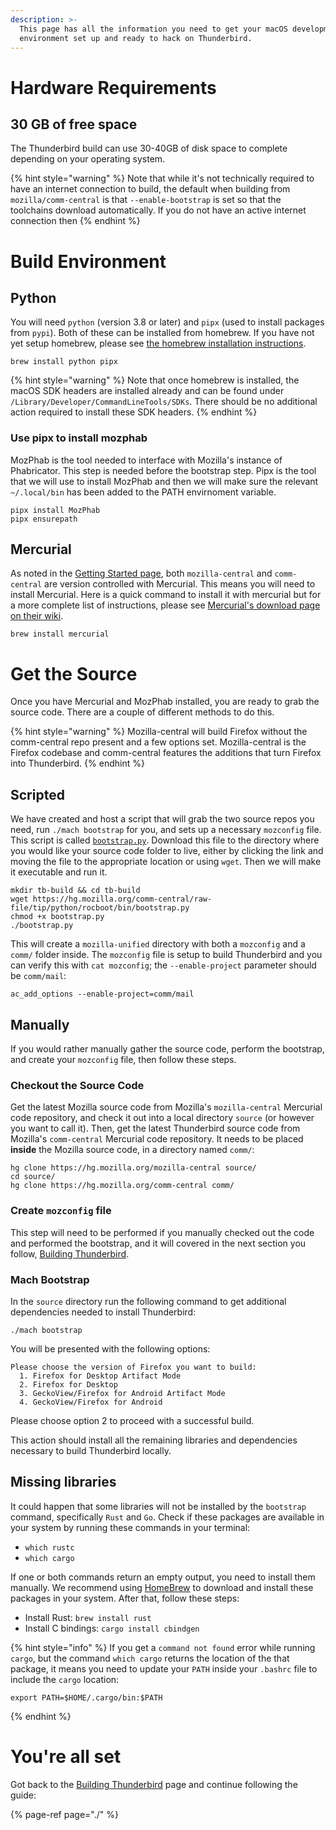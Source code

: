 ```yaml
---
description: >-
  This page has all the information you need to get your macOS development
  environment set up and ready to hack on Thunderbird.
---
```


# Hardware Requirements

## 30 GB of free space

The Thunderbird build can use 30-40GB of disk space to complete depending on your operating system.

{% hint style="warning" %}
Note that while it's not technically required to have an internet connection to build, the default when building from `mozilla/comm-central` is that `--enable-bootstrap` is set so that the toolchains download automatically. If you do not have an active internet connection then
{% endhint %}

# Build Environment

## Python

You will need `python` (version 3.8 or later) and `pipx` (used to install packages from `pypi`). Both of these can be installed from homebrew. If you have not yet setup homebrew, please see [the homebrew installation instructions](https://brew.sh/).

```
brew install python pipx
```

{% hint style="warning" %}
Note that once homebrew is installed, the macOS SDK headers are installed already and can be found under `/Library/Developer/CommandLineTools/SDKs`. There should be no additional action required to install these SDK headers.
{% endhint %}

### Use pipx to install mozphab

MozPhab is the tool needed to interface with Mozilla's instance of Phabricator. This step is needed before the bootstrap step. Pipx is the tool that we will use to install MozPhab and then we will make sure the relevant `~/.local/bin` has been added to the PATH envirnoment variable.

```
pipx install MozPhab
pipx ensurepath 
```
## Mercurial

As noted in the [Getting Started page](../getting-started#mercurial-version-control), both `mozilla-central` and `comm-central` are version controlled with Mercurial. This means you will need to install Mercurial.
Here is a quick command to install it with mercurial but for a more complete list of instructions, please see [Mercurial's download page on their wiki](https://www.mercurial-scm.org/wiki/Download).

```
brew install mercurial
```
# Get the Source

Once you have Mercurial and MozPhab installed, you are ready to grab the source code. There are a couple of different methods to do this.

{% hint style="warning" %}
Mozilla-central will build Firefox without the comm-central repo present and a few options set. Mozilla-central is the Firefox codebase and comm-central features the additions that turn Firefox into Thunderbird.
{% endhint %}

## Scripted

We have created and host a script that will grab the two source repos you need, run `./mach bootstrap` for you, and sets up a necessary `mozconfig` file. This script is called [`bootstrap.py`](https://hg.mozilla.org/comm-central/raw-file/tip/python/rocboot/bin/bootstrap.py). Download this file to the directory where you would like your source code folder to live, either by clicking the link and moving the file to the appropriate location or using `wget`. Then we will make it executable and run it.

```
mkdir tb-build && cd tb-build
wget https://hg.mozilla.org/comm-central/raw-file/tip/python/rocboot/bin/bootstrap.py
chmod +x bootstrap.py
./bootstrap.py
```

This will create a `mozilla-unified` directory with both a `mozconfig` and a `comm/` folder inside. The `mozconfig` file is setup to build Thunderbird and you can verify this with `cat mozconfig`; the `--enable-project` parameter should be `comm/mail`:

```
ac_add_options --enable-project=comm/mail
```

## Manually

If you would rather manually gather the source code, perform the bootstrap, and create your `mozconfig` file, then follow these steps.

### Checkout the Source Code
Get the latest Mozilla source code from Mozilla's `mozilla-central` Mercurial code repository, and check it out into a local directory `source` (or however you want to call it). Then, get the latest Thunderbird source code from Mozilla's `comm-central` Mercurial code repository. It needs to be placed **inside** the Mozilla source code, in a directory named `comm/`:

```
hg clone https://hg.mozilla.org/mozilla-central source/
cd source/
hg clone https://hg.mozilla.org/comm-central comm/
```

### Create `mozconfig` file

This step will need to be performed if you manually checked out the code and performed the bootstrap, and it will covered in the next section you follow, [Building Thunderbird](./#build-configuration).

### Mach Bootstrap
In the `source` directory run the following command to get additional dependencies needed to install Thunderbird:

```
./mach bootstrap
```

You will be presented with the following options:

```
Please choose the version of Firefox you want to build:
  1. Firefox for Desktop Artifact Mode
  2. Firefox for Desktop
  3. GeckoView/Firefox for Android Artifact Mode
  4. GeckoView/Firefox for Android
```

Please choose option 2 to proceed with a successful build.

This action should install all the remaining libraries and dependencies necessary to build Thunderbird locally.

## Missing libraries

It could happen that some libraries will not be installed by the `bootstrap` command, specifically `Rust` and `Go`. Check if these packages are available in your system by running these commands in your terminal:

* `which rustc`
* `which cargo`

If one or both commands return an empty output, you need to install them manually. We recommend using [HomeBrew](https://brew.sh/) to download and install these packages in your system. After that, follow these steps:

* Install Rust: `brew install rust`
* Install C bindings: `cargo install cbindgen`

{% hint style="info" %}
If you get a `command not found` error while running `cargo`, but the command `which cargo` returns the location of the that package, it means you need to update your `PATH` inside your `.bashrc` file to include the `cargo` location:

```text
export PATH=$HOME/.cargo/bin:$PATH
```
{% endhint %}

# You're all set

Got back to the [Building Thunderbird](./#build-configuration) page and continue following the guide:

{% page-ref page="./" %}

